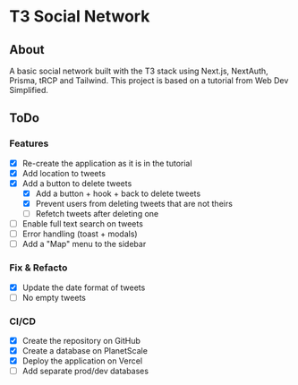 # T3 Social Network

## About
A basic social network built with the T3 stack using Next.js, NextAuth, Prisma, tRCP and Tailwind. This project is based on a tutorial from Web Dev Simplified.

## ToDo

### Features 
- [x] Re-create the application as it is in the tutorial
- [x] Add location to tweets
- [x] Add a button to delete tweets
  - [x] Add a button + hook + back to delete tweets
  - [x] Prevent users from deleting tweets that are not theirs
  - [ ] Refetch tweets after deleting one
- [ ] Enable full text search on tweets
- [ ] Error handling (toast + modals)
- [ ] Add a "Map" menu to the sidebar

### Fix & Refacto
- [x] Update the date format of tweets
- [ ] No empty tweets

### CI/CD
- [x] Create the repository on GitHub 
- [x] Create a database on PlanetScale
- [x] Deploy the application on Vercel 
- [ ] Add separate prod/dev databases